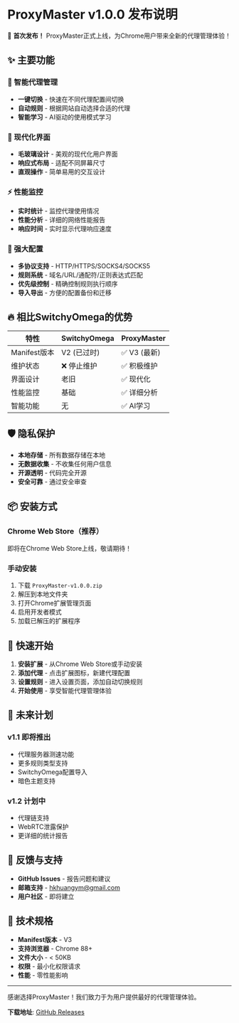 # ProxyMaster v1.0.0 发布说明

🎉 **首次发布！** ProxyMaster正式上线，为Chrome用户带来全新的代理管理体验！

## ✨ 主要功能

### 🧠 智能代理管理
- **一键切换** - 快速在不同代理配置间切换
- **自动规则** - 根据网站自动选择合适的代理
- **智能学习** - AI驱动的使用模式学习

### 🎨 现代化界面
- **毛玻璃设计** - 美观的现代化用户界面
- **响应式布局** - 适配不同屏幕尺寸
- **直观操作** - 简单易用的交互设计

### ⚡ 性能监控
- **实时统计** - 监控代理使用情况
- **性能分析** - 详细的网络性能报告
- **响应时间** - 实时显示代理响应速度

### 🔧 强大配置
- **多协议支持** - HTTP/HTTPS/SOCKS4/SOCKS5
- **规则系统** - 域名/URL/通配符/正则表达式匹配
- **优先级控制** - 精确控制规则执行顺序
- **导入导出** - 方便的配置备份和迁移

## 🔥 相比SwitchyOmega的优势

| 特性 | SwitchyOmega | ProxyMaster |
|------|-------------|-------------|
| Manifest版本 | V2 (已过时) | ✅ V3 (最新) |
| 维护状态 | ❌ 停止维护 | ✅ 积极维护 |
| 界面设计 | 老旧 | ✅ 现代化 |
| 性能监控 | 基础 | ✅ 详细分析 |
| 智能功能 | 无 | ✅ AI学习 |

## 🛡️ 隐私保护

- **本地存储** - 所有数据存储在本地
- **无数据收集** - 不收集任何用户信息
- **开源透明** - 代码完全开源
- **安全可靠** - 通过安全审查

## 📦 安装方式

### Chrome Web Store（推荐）
即将在Chrome Web Store上线，敬请期待！

### 手动安装
1. 下载 `ProxyMaster-v1.0.0.zip`
2. 解压到本地文件夹
3. 打开Chrome扩展管理页面
4. 启用开发者模式
5. 加载已解压的扩展程序

## 🚀 快速开始

1. **安装扩展** - 从Chrome Web Store或手动安装
2. **添加代理** - 点击扩展图标，新建代理配置
3. **设置规则** - 进入设置页面，添加自动切换规则
4. **开始使用** - 享受智能代理管理体验

## 🔮 未来计划

### v1.1 即将推出
- 代理服务器测速功能
- 更多规则类型支持
- SwitchyOmega配置导入
- 暗色主题支持

### v1.2 计划中
- 代理链支持
- WebRTC泄露保护
- 更详细的统计报告

## 🤝 反馈与支持

- **GitHub Issues** - 报告问题和建议
- **邮箱支持** - hkhuangym@gmail.com
- **用户社区** - 即将建立

## 📄 技术规格

- **Manifest版本** - V3
- **支持浏览器** - Chrome 88+
- **文件大小** - < 50KB
- **权限** - 最小化权限请求
- **性能** - 零性能影响

---

感谢选择ProxyMaster！我们致力于为用户提供最好的代理管理体验。

**下载地址**: [GitHub Releases](https://github.com/tiantian0514/ProxyMaster/releases/tag/v1.0.0) 